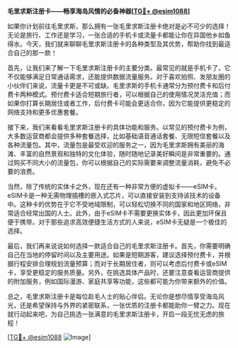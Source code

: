 **毛里求斯注册卡——畅享海岛风情的必备神器[[TG💪+ @esim1088](https://t.me/s/esim1088)]**

如果你计划前往毛里求斯，那么拥有一张毛里求斯注册卡绝对是必不可少的选择！无论是旅行、工作还是学习，一张合适的手机卡或流量卡都能让你在异国他乡如鱼得水。今天，我们就来聊聊毛里求斯注册卡的各种类型及其优势，帮助你找到最适合自己的那一款！

首先，让我们来了解一下毛里求斯注册卡的主要分类。最常见的就是手机卡了，它不仅能够满足日常通话需求，还能提供数据流量服务。对于喜欢拍照、发朋友圈的小伙伴们来说，流量卡更是不可或缺。毛里求斯的手机卡通常分为预付费卡和后付费卡两种模式。预付费卡适合短期旅行者，可以根据自己的使用情况灵活充值；而如果你打算长期居住或者工作，后付费卡可能会更适合你，因为它能提供更稳定的网络支持和更多优惠套餐。

接下来，我们来看看毛里求斯注册卡的具体功能和服务。以常见的预付费卡为例，大多数运营商都会提供多种套餐选择，比如基础语音通话套餐、无限短信套餐以及各种流量包。其中，流量包是最受欢迎的服务之一，因为毛里求斯拥有美丽的海滩、丰富的自然景观和独特的文化体验，随时随地记录美好瞬间是非常重要的。通过购买不同大小的流量包，你可以根据自己的实际需要来调整流量消耗，避免不必要的浪费。

当然，除了传统的实体卡之外，现在还有一种非常方便的虚拟卡——eSIM卡。eSIM卡是一种无需物理插槽的嵌入式芯片，可以直接安装到支持该技术的设备中。这种卡的优势在于它不受地域限制，可以轻松切换不同的国家和地区网络，非常适合经常出国的人士。此外，由于eSIM卡不需要更换实体卡，因此更加环保且便于携带。对于那些追求高效便捷生活方式的人来说，eSIM卡无疑是一个极佳的选择。

最后，我们再来说说如何选择一款适合自己的毛里求斯注册卡。首先，你需要明确自己在当地的停留时间以及主要用途。如果是短期游客，建议选择预付费卡，并根据行程安排合理规划流量预算；而对于长期居住者，则可以考虑后付费卡或eSIM卡，享受更稳定的服务质量。另外，在挑选具体产品时，还要注意查看运营商提供的附加服务，例如国际漫游、家庭共享等功能，这些都可能为你带来额外的价值。

总之，毛里求斯注册卡是每位赴毛人士的贴心伴侣。无论你是想尽情享受海岛风光，还是希望保持与外界的紧密联系，一张优质的注册卡都能助你一臂之力。现在就行动起来吧，为自己挑选一张满意的毛里求斯注册卡，开启一段无忧无虑的旅程！

[[TG💪+ @esim1088](https://t.me/s/esim1088) ![Image](https://i.postimg.cc/4NQfJmqS/Snipaste-2025-05-13-00-14-12.png)]